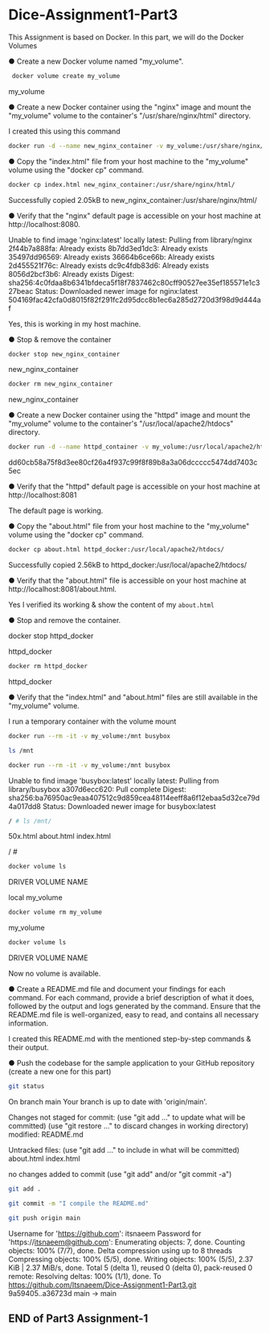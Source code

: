 # Dice-Assignment1-Part3
This Assignment is based on Docker. In this part, we will do the Docker Volumes

● Create a new Docker volume named "my_volume". 
```bash
 docker volume create my_volume
```
my_volume

● Create a new Docker container using the "nginx" image and mount the "my_volume"
volume to the container's "/usr/share/nginx/html" directory.

I created this using this command
```bash
docker run -d --name new_nginx_container -v my_volume:/usr/share/nginx/html -p 8080:80 nginx
```
● Copy the "index.html" file from your host machine to the "my_volume" volume using the
"docker cp" command. 
```bash
docker cp index.html new_nginx_container:/usr/share/nginx/html/
```
Successfully copied 2.05kB to new_nginx_container:/usr/share/nginx/html/

● Verify that the "nginx" default page is accessible on your host machine at
http://localhost:8080.

Unable to find image 'nginx:latest' locally
latest: Pulling from library/nginx
2f44b7a888fa: Already exists 
8b7dd3ed1dc3: Already exists 
35497dd96569: Already exists 
36664b6ce66b: Already exists 
2d455521f76c: Already exists 
dc9c4fdb83d6: Already exists 
8056d2bcf3b6: Already exists 
Digest: sha256:4c0fdaa8b6341bfdeca5f18f7837462c80cff90527ee35ef185571e1c327beac
Status: Downloaded newer image for nginx:latest
504169fac42cfa0d8015f82f291fc2d95dcc8b1ec6a285d2720d3f98d9d444af

Yes, this is working in my host machine.

● Stop & remove the container
```bash
docker stop new_nginx_container 
```
new_nginx_container
```bash
docker rm new_nginx_container
```
new_nginx_container


● Create a new Docker container using the "httpd" image and mount the "my_volume"
volume to the container's "/usr/local/apache2/htdocs" directory.
```bash
docker run -d --name httpd_container -v my_volume:/usr/local/apache2/htdocs -p 8081:80 httpd
```
dd60cb58a75f8d3ee80cf26a4f937c99f8f89b8a3a06dccccc5474dd7403c5ec

● Verify that the "httpd" default page is accessible on your host machine at
http://localhost:8081

The default page is working.

● Copy the "about.html" file from your host machine to the "my_volume" volume using the
"docker cp" command.

```bash
docker cp about.html httpd_docker:/usr/local/apache2/htdocs/
```
Successfully copied 2.56kB to httpd_docker:/usr/local/apache2/htdocs/

● Verify that the "about.html" file is accessible on your host machine at
http://localhost:8081/about.html.

Yes I verified its working & show the content of my `about.html`

● Stop and remove the container. 

docker stop httpd_docker 

httpd_docker
```bash
docker rm httpd_docker 
```
httpd_docker

● Verify that the "index.html" and "about.html" files are still available in the "my_volume"
volume. 

I run a temporary container with the volume mount
```bash
docker run --rm -it -v my_volume:/mnt busybox
```
```bash
ls /mnt
```
```bash
docker run --rm -it -v my_volume:/mnt busybox
```
Unable to find image 'busybox:latest' locally
latest: Pulling from library/busybox
a307d6ecc620: Pull complete 
Digest: sha256:ba76950ac9eaa407512c9d859cea48114eeff8a6f12ebaa5d32ce79d4a017dd8
Status: Downloaded newer image for busybox:latest
```bash
/ # ls /mnt/
```
50x.html    about.html  index.html

/ # 
```bash
docker volume ls
```
DRIVER    VOLUME NAME

local     my_volume
```bash
docker volume rm my_volume 
```
my_volume

```bash
docker volume ls
```
DRIVER    VOLUME NAME

Now no volume is available.

● Create a README.md file and document your findings for each command. For each
command, provide a brief description of what it does, followed by the output and logs
generated by the command. Ensure that the README.md file is well-organized, easy to
read, and contains all necessary information. 

I created this README.md with the mentioned step-by-step commands & their output.

● Push the codebase for the sample application to your GitHub repository (create a new
one for this part)
```bash
git status
```
On branch main
Your branch is up to date with 'origin/main'.

Changes not staged for commit:
  (use "git add <file>..." to update what will be committed)
  (use "git restore <file>..." to discard changes in working directory)
	modified:   README.md

Untracked files:
  (use "git add <file>..." to include in what will be committed)
	about.html
	index.html

no changes added to commit (use "git add" and/or "git commit -a")


```bash
git add .
```
```bash
git commit -m "I compile the README.md"
```
```bash
git push origin main 
```
Username for 'https://github.com': itsnaeem
Password for 'https://itsnaeem@github.com': 
Enumerating objects: 7, done.
Counting objects: 100% (7/7), done.
Delta compression using up to 8 threads
Compressing objects: 100% (5/5), done.
Writing objects: 100% (5/5), 2.37 KiB | 2.37 MiB/s, done.
Total 5 (delta 1), reused 0 (delta 0), pack-reused 0
remote: Resolving deltas: 100% (1/1), done.
To https://github.com/Itsnaeem/Dice-Assignment1-Part3.git
   9a59405..a36723d  main -> main


## END of Part3 Assignment-1
